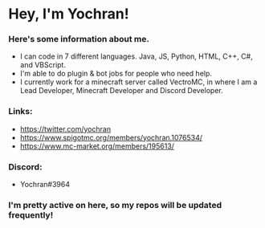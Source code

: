 # Hey, I'm Yochran!

### Here's some information about me.

  - I can code in 7 different languages. Java, JS, Python, HTML, C++, C#, and VBScript.
  - I'm able to do plugin & bot jobs for people who need help.
  - I currently work for a minecraft server called VectroMC, in where I am a Lead Developer, Minecraft Developer and Discord Developer.

### Links:
  - https://twitter.com/yochran
  - https://www.spigotmc.org/members/yochran.1076534/
  - https://www.mc-market.org/members/195613/

### Discord:
  - Yochran#3964
  
### I'm pretty active on here, so my repos will be updated frequently!
